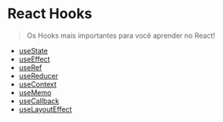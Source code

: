 # React Hooks

> Os Hooks mais importantes para você aprender no React!

* [useState](hooks/src/useState.jsx)
* [useEffect](hooks/src/useEffect.jsx)
* [useRef]()
* [useReducer]()
* [useContext]()
* [useMemo]()
* [useCallback]()
* [useLayoutEffect]()